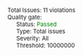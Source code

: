<div style="font-size:13px"><div>Total Issues: 11 violations</div>
<div>Quality gate: </div>
<div style="margin-left:20px;">Status: <span style="color:green"><span style="font-size:13px;line-height:14px" class="icon bowtie-icon bowtie-check"></span>Passed</span></div>
<div style="margin-left:20px;">Type: Total issues</div>
<div style="margin-left:20px;">Severity: All</div>
<div style="margin-left:20px;">Threshold: 10000000</div></div>